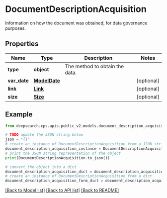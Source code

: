 # DocumentDescriptionAcquisition

Information on how the document was obtained, for data governance purposes.

## Properties

Name | Type | Description | Notes
------------ | ------------- | ------------- | -------------
**type** | **object** | The method to obtain the data. | 
**var_date** | [**ModelDate**](ModelDate.md) |  | [optional] 
**link** | [**Link**](Link.md) |  | [optional] 
**size** | [**Size**](Size.md) |  | [optional] 

## Example

```python
from deepsearch.cps.apis.public_v2.models.document_description_acquisition import DocumentDescriptionAcquisition

# TODO update the JSON string below
json = "{}"
# create an instance of DocumentDescriptionAcquisition from a JSON string
document_description_acquisition_instance = DocumentDescriptionAcquisition.from_json(json)
# print the JSON string representation of the object
print(DocumentDescriptionAcquisition.to_json())

# convert the object into a dict
document_description_acquisition_dict = document_description_acquisition_instance.to_dict()
# create an instance of DocumentDescriptionAcquisition from a dict
document_description_acquisition_form_dict = document_description_acquisition.from_dict(document_description_acquisition_dict)
```
[[Back to Model list]](../README.md#documentation-for-models) [[Back to API list]](../README.md#documentation-for-api-endpoints) [[Back to README]](../README.md)


